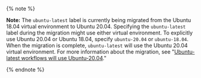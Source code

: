 {% note %}

**Note:** The `ubuntu-latest` label is currently being migrated from the Ubuntu 18.04 virtual environment to Ubuntu 20.04. Specifying the `ubuntu-latest` label during the migration might use either virtual environment. To explicitly use Ubuntu 20.04 or Ubuntu 18.04, specify `ubuntu-20.04` or `ubuntu-18.04`. When the migration is complete, `ubuntu-latest` will use the Ubuntu 20.04 virtual environment. For more information about the migration, see "[Ubuntu-latest workflows will use Ubuntu-20.04](https://github.com/actions/virtual-environments/issues/1816)."

{% endnote %}
